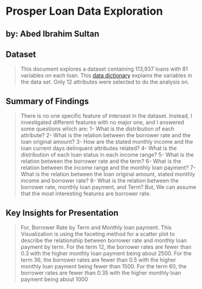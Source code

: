 # Prosper Loan Data Exploration
## by: Abed Ibrahim Sultan


## Dataset

> This document explores a dataset containing 113,937 loans with 81 variables on each loan. This [data dictionary](https://docs.google.com/spreadsheets/d/1gDyi_L4UvIrLTEC6Wri5nbaMmkGmLQBk-Yx3z0XDEtI/edit#gid=0) explains the variables in the data set. Only 12 attributes were selected to do the analysis on.

## Summary of Findings

> There is no one specific feature of intersest in the dataset. Instead, I investigated different features with no major one, and I answered some questions which are:
1- What is the distribution of each attribute?
2- What is the relation between the borrower rate and the loan original amount?
3- How are the stated monthly income and the loan current days delinquent attributes related?
4- What is the distribution of each loan status in each income range?
5- What is the relation between the borrower rate and the term?
6- What is the relation between the income range and the monthly loan payment?
7- What is the relation between the loan original amount, stated monthly income and borrower rate?
8- What is the relation between the borrower rate, monthly loan payment, and Term?
But, We can assume that the most interesting features are borrower rate.


## Key Insights for Presentation

> For, Borrower Rate by Term and Monthly loan payment.
This Visualization is using the faceting method for a scatter plot to describe the relationship between borrower rate and monthly loan payment by term. For the term 12, the borrower rates are fewer than 0.3 with the higher monthly loan payment being about 2500. For the term 36, the borrower rates are fewer than 0.5 with the higher monthly loan payment being fewer than 1500. For the term 60, the borrower rates are fewer than 0.35 with the higher monthly loan payment being about 1000
